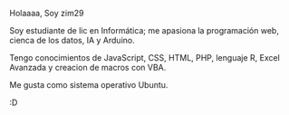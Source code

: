 Holaaaa, Soy zim29

Soy estudiante de lic en Informática; me apasiona la programación web, cienca de los datos, IA y Arduino.

Tengo conocimientos de JavaScript, CSS, HTML, PHP, lenguaje R, Excel Avanzada y creacion de macros con VBA.

Me gusta como sistema operativo Ubuntu.

:D

